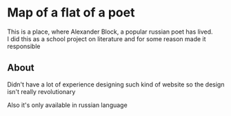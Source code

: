 
# Map of a flat of a poet

This is a place, where Alexander Block, a popular russian poet has lived.  
I did this as a school project on literature and for some reason made it responsible


## About 

Didn't have a lot of experience designing such kind of website so the design isn't really revolutionary  

Also it's only available in russian language
